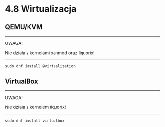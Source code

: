 # 4.8 Wirtualizacja

## QEMU/KVM
***
UWAGA!

Nie działa z kernelami xanmod oraz liquorix!
***
```
sudo dnf install @virtualization
```

## VirtualBox
***
UWAGA!

Nie dziala z kernelem liquorix!
***
```
sudo dnf install virtualbox
```